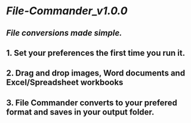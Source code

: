 # _File-Commander_v1.0.0_
## _File conversions made simple._ 
## 1. Set your preferences the first time you run it.
## 2. Drag and drop images, Word documents and Excel/Spreadsheet workbooks
## 3. File Commander converts to your prefered format and saves in your output folder. 




